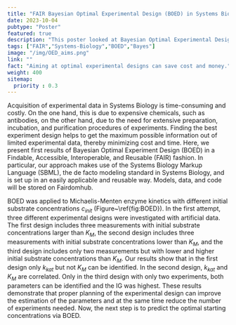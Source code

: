 ```yaml
---
title: "FAIR Bayesian Optimal Experimental Design (BOED) in Systems Biology"
date: 2023-10-04
pubtype: "Poster"
featured: true
description: "This poster looked at Bayesian Optimal Experimental Design of a small michaelis menten system."
tags: ["FAIR","Systems-Biology","BOED","Bayes"]
image: "/img/OED_aims.png"
link: ""
fact: "Aiming at optimal experimental designs can save cost and money."
weight: 400
sitemap:
  priority : 0.3
---
```


Acquisition of experimental data in Systems Biology is time-consuming and costly. On the one hand, this is due to expensive chemicals, such as antibodies, on the other hand, due to the need for extensive preparation, incubation, and purification procedures of experiments. Finding the best experiment design helps to get the maximum possible information out of limited experimental data, thereby minimizing cost and time. Here, we present first results of Bayesian Optimal Experiment Design (BOED) in a Findable, Accessible, Interoperable, and Reusable (FAIR) fashion. In particular, our approach makes use of the Systems Biology Markup Language (SBML), the de facto modeling standard in Systems Biology, and is set up in an easily applicable and reusable way. Models, data, and code will be stored on Fairdomhub.

BOED was applied to Michaelis-Menten enzyme kinetics with different initial substrate concentrations $c_{init}$ (Figure~\ref{fig:BOED}). In the first attempt, three different experimental designs were investigated with artificial data. The first design includes three measurements with initial substrate concentrations larger than $K_M$, the second design includes three measurements with initial substrate concentrations lower than $K_M$, and the third design includes only two measurements but with lower and higher initial substrate concentrations than $K_M$. Our results show that in the first design only $k_{kat}$ but not $K_M$ can be identified. In the second design, $k_{kat}$ and $K_M$ are correlated. Only in the third design with only two experiments, both parameters can be identified and the IG was highest. These results demonstrate that proper planning of the experimental design can improve the estimation of the parameters and at the same time reduce the number of experiments needed. Now, the next step is to predict the optimal starting concentrations via BOED.
